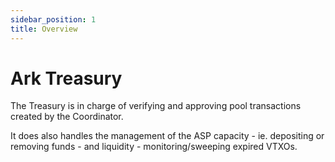 ```yaml
---
sidebar_position: 1
title: Overview
---
```


# Ark Treasury

The Treasury is in charge of verifying and approving pool transactions created by the Coordinator.

It does also handles the management of the ASP capacity - ie. depositing or removing funds - and liquidity - monitoring/sweeping expired VTXOs.
